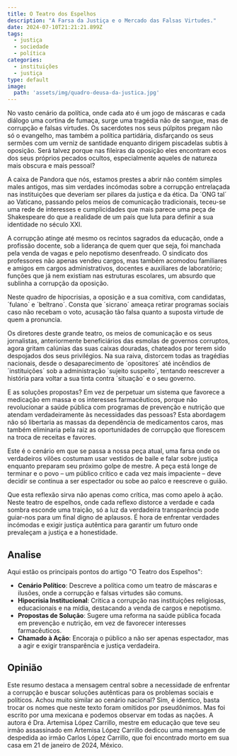 ```yaml
---
title: O Teatro dos Espelhos
description: "A Farsa da Justiça e o Mercado das Falsas Virtudes."
date: 2024-07-10T21:21:21.899Z
tags: 
  - justiça
  - sociedade
  - política
categories:
  - instituições
  - justiça
type: default
image:
  path: 'assets/img/quadro-deusa-da-justica.jpg'
---
```


No vasto cenário da política, onde cada ato é um jogo de máscaras e cada diálogo uma cortina de fumaça, surge uma tragédia não de sangue, mas de corrupção e falsas virtudes. Os sacerdotes nos seus púlpitos pregam não só o evangelho, mas também a política partidária, disfarçando os seus sermões com um verniz de santidade enquanto dirigem piscadelas subtis à oposição. Será talvez porque nas fileiras da oposição eles encontram ecos dos seus próprios pecados ocultos, especialmente aqueles de natureza mais obscura e mais pessoal?

A caixa de Pandora que nós, estamos prestes a abrir não contém simples males antigos, mas sim verdades incómodas sobre a corrupção entrelaçada nas instituições que deveriam ser pilares da justiça e da ética. Da ´ONG tal´ ao Vaticano, passando pelos meios de comunicação tradicionais, teceu-se uma rede de interesses e cumplicidades que mais parece uma peça de Shakespeare do que a realidade de um país que luta para definir a sua identidade no século XXI.

A corrupção atinge até mesmo os recintos sagrados da educação, onde a profissão docente, sob a liderança de quem quer que seja, foi manchada pela venda de vagas e pelo nepotismo desenfreado. O sindicato dos professores não apenas vendeu cargos, mas também acomodou familiares e amigos em cargos administrativos, docentes e auxiliares de laboratório; funções que já nem existiam nas estruturas escolares, um absurdo que sublinha a corrupção da oposição.

Neste quadro de hipocrisias, a oposição e a sua comitiva, com candidatas, ´fulano´ e ´beltrano´. Consta que ´sicrano´ ameaça retirar programas sociais caso não recebam o voto, acusação tão falsa quanto a suposta virtude de quem a pronuncia.

Os diretores deste grande teatro, os meios de comunicação e os seus jornalistas, anteriormente beneficiários das esmolas de governos corruptos, agora gritam calúnias das suas caixas douradas, chateados por terem sido despojados dos seus privilégios. Na sua raiva, distorcem todas as tragédias nacionais, desde o desaparecimento de ´opositores´ até incêndios de ´instituições´ sob a administração ´sujeito suspeito´, tentando reescrever a história para voltar a sua tinta contra ´situação´ e o seu governo.

E as soluções propostas? Em vez de perpetuar um sistema que favorece a medicação em massa e os interesses farmacêuticos, porque não revolucionar a saúde pública com programas de prevenção e nutrição que atendam verdadeiramente às necessidades das pessoas? Esta abordagem não só libertaria as massas da dependência de medicamentos caros, mas também eliminaria pela raiz as oportunidades de corrupção que florescem na troca de receitas e favores.

Este é o cenário em que se passa a nossa peça atual, uma farsa onde os verdadeiros vilões costumam usar vestidos de baile e falar sobre justiça enquanto preparam seu próximo golpe de mestre. A peça está longe de terminar e o povo – um público crítico e cada vez mais impaciente – deve decidir se continua a ser espectador ou sobe ao palco e reescreve o guião.

Que esta reflexão sirva não apenas como crítica, mas como apelo à ação. Neste teatro de espelhos, onde cada reflexo distorce a verdade e cada sombra esconde uma traição, só a luz da verdadeira transparência pode guiar-nos para um final digno de aplausos. É hora de enfrentar verdades incómodas e exigir justiça autêntica para garantir um futuro onde prevaleçam a justiça e a honestidade.

## Analise

Aqui estão os principais pontos do artigo "O Teatro dos Espelhos":

- **Cenário Político**: Descreve a política como um teatro de máscaras e ilusões, onde a corrupção e falsas virtudes são comuns.
- **Hipocrisia Institucional**: Critica a corrupção nas instituições religiosas, educacionais e na mídia, destacando a venda de cargos e nepotismo.
- **Propostas de Solução**: Sugere uma reforma na saúde pública focada em prevenção e nutrição, em vez de favorecer interesses farmacêuticos.
- **Chamado à Ação**: Encoraja o público a não ser apenas espectador, mas a agir e exigir transparência e justiça verdadeira.

## Opinião

Este resumo destaca a mensagem central sobre a necessidade de enfrentar a corrupção e buscar soluções autênticas para os problemas sociais e políticos. Achou muito similar ao cenário nacional? Sim, é identico, basta trocar os nomes que neste texto foram omitidos por pseudônimos. Mas foi escrito por uma mexicana e podemos observar em todas as nações. A autora é Dra. Artemisa López Carrillo, mestre em educação que teve seu irmão assassinado em Artemisa López Carrillo dedicou uma mensagem de despedida ao irmão Carlos López Carrillo, que foi encontrado morto em sua casa em 21 de janeiro de 2024, México.
